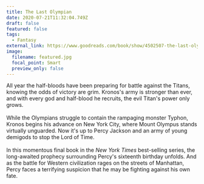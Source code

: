 ```yaml
---
title: The Last Olympian
date: 2020-07-21T11:32:04.749Z
draft: false
featured: false
tags:
  - Fantasy
external_link: https://www.goodreads.com/book/show/4502507-the-last-olympian
image:
  filename: featured.jpg
  focal_point: Smart
  preview_only: false
---
```

All year the half-bloods have been preparing for battle against the Titans, knowing the odds of victory are grim. Kronos's army is stronger than ever, and with every god and half-blood he recruits, the evil Titan's power only grows.\
\
While the Olympians struggle to contain the rampaging monster Typhon, Kronos begins his advance on New York City, where Mount Olympus stands virtually unguarded. Now it's up to Percy Jackson and an army of young demigods to stop the Lord of Time.\
\
In this momentous final book in the *New York Times* best-selling series, the long-awaited prophecy surrounding Percy's sixteenth birthday unfolds. And as the battle for Western civilization rages on the streets of Manhattan, Percy faces a terrifying suspicion that he may be fighting against his own fate.